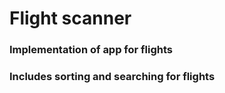 # Flight scanner
### Implementation of app for flights
### Includes sorting and searching for flights

